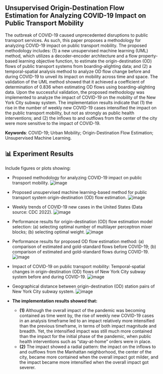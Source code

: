 ## Unsupervised Origin-Destination Flow Estimation for Analyzing COVID-19 Impact on Public Transport Mobility

The outbreak of COVID-19 caused unprecedented disruptions to public transport services. As such, this paper proposes a methodology for analyzing COVID-19 impact on public transport mobility. The proposed methodology includes: (1) a new unsupervised machine learning (UML) method, which utilizes a decoder-encoder architecture and a flow property-based learning objective function, to estimate the origin-destination (OD) flows of public transport systems from boarding-alighting data; and (2) a temporal-spatial analysis method to analyze OD flow change before and during COVID-19 to unveil its impact on mobility across time and space. The validation of the UML method showed that it achieved a coefficient of determination of 0.836 when estimating OD flows using boarding-alighting data. Upon the successful validation, the proposed methodology was implemented to analyze the impact of COVID-19 on the mobility of the New York City subway system. The implementation results indicate that (1) the rise in the number of weekly new COVID-19 cases intensified the impact on the public transport mobility, but not as strongly as public health interventions; and (2) the inflows to and outflows from the center of the city were more sensitive to the impact of COVID-19.

**Keywords**: COVID-19; Urban Mobility; Origin-Destination Flow Estimation; Unsupervised Machine Learning.

## 📊 Experiment Results
Include figures or plots showing:
- Proposed methodology for analyzing COVID-19 impact on public transport mobility.
  ![image](https://github.com/user-attachments/assets/a820bd78-de9c-453a-a3c6-5b73bb0224ff)
  
- Proposed unsupervised machine learning-based method for public transport system origin-destination (OD) flow estimation.
  ![image](https://github.com/user-attachments/assets/35cad864-ec9b-454a-99b6-0d32285e33be)
  
- Weekly trends of COVID-19 new cases in the United States (Data source: CDC 2022).
  ![image](https://github.com/user-attachments/assets/83e31a58-5766-40b6-b8d3-264480a250dd)
  
- Performance results for origin-destination (OD) flow estimation model selection: (a) selecting optimal number of multilayer perceptron mixer blocks; (b) selecting optimal weight.
  ![image](https://github.com/user-attachments/assets/5ade136e-15f5-4d00-8552-c76cf388f1bb)
  
- Performance results for proposed OD flow estimation method: (a) comparison of estimated and gold-standard flows before COVID-19; (b) comparison of estimated and gold-standard flows during COVID-19.
  ![image](https://github.com/user-attachments/assets/ca0e270e-aab3-4d14-84ca-0b4823577b27)
  
- Impact of COVID-19 on public transport mobility: Temporal-spatial changes in origin-destination (OD) flows of New York City subway system before and during COVID-19.
  ![image](https://github.com/user-attachments/assets/3d6013bc-8667-4012-a094-22fab15f219c)
  
- Geographical distance between origin-destination (OD) station pairs of New York City subway system.
  ![image](https://github.com/user-attachments/assets/1bc8bff7-4542-42c7-a98b-e5ac601d3cf1)

- **The implementation results showed that:**
  - **(1)** Although the overall impact of the pandemic was becoming contained as time went by, the rise of weekly new COVID-19 cases in an analysis timeframe led to an impact relatively more intensified than the previous timeframe, in terms of both impact magnitude and breadth. Yet, the intensified impact was still much more contained than the impact for the initial phase of the pandemic, when public health interventions such as “stay-at-home” orders were in place.
  - **(2)** The impact showed a radial pattern: the impact on the inflows to and outflows from the Manhattan neighborhood, the center of the city, became more contained when the overall impact got milder, and the impact became more intensified when the overall impact got severer.
